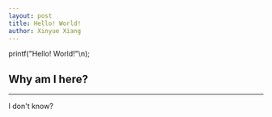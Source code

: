 ```yaml
---
layout: post
title: Hello! World!
author: Xinyue Xiang
---
```


printf("Hello! World!"\n);

## Why am I here? 
-----
I don't know?


